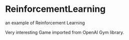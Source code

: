 # ReinforcementLearning
an example of Reinforcement Learning

Very interesting Game imported from OpenAI Gym library.
